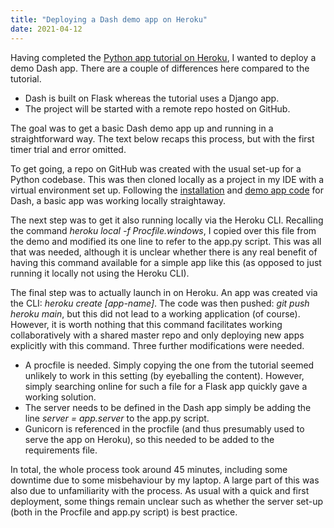 ```yaml
---
title: "Deploying a Dash demo app on Heroku"
date: 2021-04-12
---
```

Having completed the [Python app tutorial on Heroku](https://devcenter.heroku.com/articles/getting-started-with-python), I wanted to deploy a demo Dash app.
There are a couple of differences here compared to the tutorial.
- Dash is built on Flask whereas the tutorial uses a Django app.
- The project will be started with a remote repo hosted on GitHub.

The goal was to get a basic Dash demo app up and running in a straightforward way.
The text below recaps this process, but with the first timer trial and error omitted.

To get going, a repo on GitHub was created with the usual set-up for a Python codebase.
This was then cloned locally as a project in my IDE with a virtual environment set up.
Following the [installation](https://dash.plotly.com/installation) and [demo app code](https://dash.plotly.com/layout) for Dash, a basic app was working locally straightaway.

The next step was to get it also running locally via the Heroku CLI.
Recalling the command *heroku local -f Procfile.windows*, I copied over this file from the demo and modified its one line to refer to the app.py script.
This was all that was needed, although it is unclear whether there is any real benefit of having this command available for a simple app like this (as opposed to just running it locally not using the Heroku CLI).

The final step was to actually launch in on Heroku.
An app was created via the CLI: *heroku create [app-name]*.
The code was then pushed: *git push heroku main*, but this did not lead to a working application (of course).
However, it is worth nothing that this command facilitates working collaboratively with a shared master repo and only deploying new apps explicitly with this command. 
Three further modifications were needed.
- A procfile is needed. 
  Simply copying the one from the tutorial seemed unlikely to work in this setting (by eyeballing the content).
  However, simply searching online for such a file for a Flask app quickly gave a working solution.
- The server needs to be defined in the Dash app simply be adding  the line *server = app.server* to the app.py script.
- Gunicorn is referenced in the procfile (and thus presumably used to serve the app on Heroku), so this needed to be added to the requirements file.

In total, the whole process took around 45 minutes, including some downtime due to some misbehaviour by my laptop.
A large part of this was also due to unfamiliarity with the process.
As usual with a quick and first deployment, some things remain unclear such as whether the server set-up (both in the Procfile and app.py script) is best practice.
